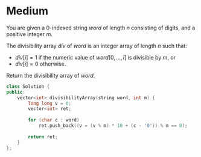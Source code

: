 # Medium

You are given a 0-indexed string $word$ of length $n$ consisting of digits, and a positive integer $m$.

The divisibility array $div$ of $word$ is an integer array of length $n$ such that:

- $div[i] = 1$ if the numeric value of $word[0,...,i]$ is divisible by $m$, or
- $div[i] = 0$ otherwise.

Return the divisibility array of $word$.

```cpp
class Solution {
public:
    vector<int> divisibilityArray(string word, int m) {
        long long v = 0;
        vector<int> ret;
        
        for (char c : word)
            ret.push_back((v = (v % m) * 10 + (c - '0')) % m == 0);
        
        return ret;
    }
};
```
